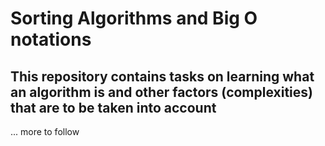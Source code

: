 # Sorting Algorithms and Big O notations

## This repository contains tasks on learning what an algorithm is and other factors (complexities) that are to be taken into account

... more to follow
